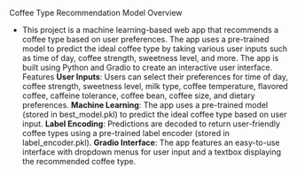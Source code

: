 Coffee Type Recommendation Model
Overview
- This project is a machine learning-based web app that recommends a coffee type based on user preferences. The app uses a pre-trained model to predict the ideal coffee type by taking various user inputs such as time of day, coffee strength, sweetness level, and more. The app is built using Python and Gradio to create an interactive user interface.
Features
**User Inputs**: Users can select their preferences for time of day, coffee strength, sweetness level, milk type, coffee temperature, flavored coffee, caffeine tolerance, coffee bean, coffee size, and dietary preferences.
**Machine Learning**: The app uses a pre-trained model (stored in best_model.pkl) to predict the ideal coffee type based on user input.
**Label Encoding**: Predictions are decoded to return user-friendly coffee types using a pre-trained label encoder (stored in label_encoder.pkl).
**Gradio Interface**: The app features an easy-to-use interface with dropdown menus for user input and a textbox displaying the recommended coffee type.
